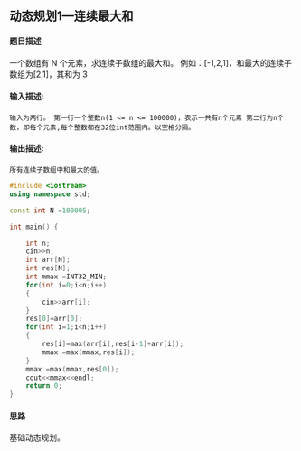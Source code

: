 ## 动态规划1—连续最大和

#### 题目描述

一个数组有 N 个元素，求连续子数组的最大和。 例如：[-1,2,1]，和最大的连续子数组为[2,1]，其和为 3

#### 输入描述:

```
输入为两行。 第一行一个整数n(1 <= n <= 100000)，表示一共有n个元素 第二行为n个数，即每个元素,每个整数都在32位int范围内。以空格分隔。
```

#### 输出描述:

```
所有连续子数组中和最大的值。
```

```c++
#include <iostream>
using namespace std;

const int N =100005;

int main() {

    int n;
    cin>>n;
    int arr[N];
    int res[N];
    int mmax =INT32_MIN;
    for(int i=0;i<n;i++)
    {
        cin>>arr[i];
    }
    res[0]=arr[0];
    for(int i=1;i<n;i++)
    {
        res[i]=max(arr[i],res[i-1]+arr[i]);
        mmax =max(mmax,res[i]);
    }
    mmax =max(mmax,res[0]);
    cout<<mmax<<endl;
    return 0;
}
```

#### 思路

基础动态规划。